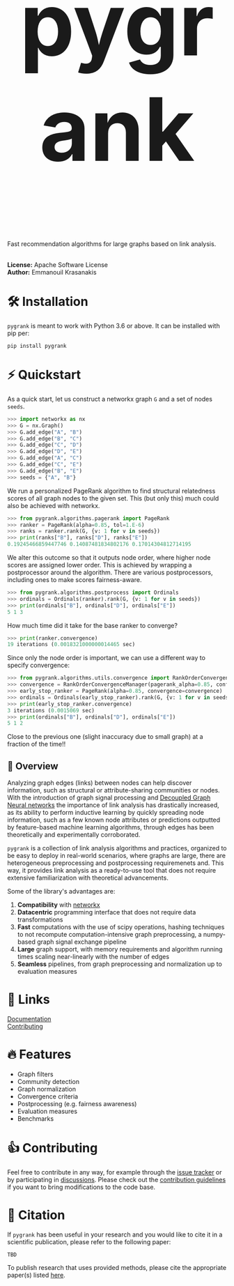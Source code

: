 <center><h1 style=font-size:200px>pygrank</h1></center>  
Fast recommendation algorithms for large graphs based on link analysis.
<br>
<br>

**License:** Apache Software License
<br>**Author:** Emmanouil Krasanakis

# :hammer_and_wrench: Installation
`pygrank` is meant to work with Python 3.6 or above. It can be installed with pip per:
```
pip install pygrank
```
  
# :zap: Quickstart
As a quick start, let us construct a networkx graph `G` and a set of nodes `seeds`.

```python
>>> import networkx as nx
>>> G = nx.Graph()
>>> G.add_edge("A", "B")
>>> G.add_edge("B", "C")
>>> G.add_edge("C", "D")
>>> G.add_edge("D", "E")
>>> G.add_edge("A", "C")
>>> G.add_edge("C", "E")
>>> G.add_edge("B", "E")
>>> seeds = {"A", "B"}
```

We run a personalized PageRank algorithm to find structural relatedness scores
of all graph nodes to the given set. This (but only this) much could also be achieved with networkx.
```python
>>> from pygrank.algorithms.pagerank import PageRank
>>> ranker = PageRank(alpha=0.85, tol=1.E-6)
>>> ranks = ranker.rank(G, {v: 1 for v in seeds})
>>> print(ranks["B"], ranks["D"], ranks["E"])
0.19245466859447746 0.14087481834802176 0.17014304812714195
```

We alter this outcome so that it outputs node order, 
where higher node scores are assigned lower order. This is achieved
by wrapping a postprocessor around the algorithm. There are various
postprocessors, including ones to make scores fairness-aware.

```python
>>> from pygrank.algorithms.postprocess import Ordinals
>>> ordinals = Ordinals(ranker).rank(G, {v: 1 for v in seeds})
>>> print(ordinals["B"], ordinals["D"], ordinals["E"])
5 1 3
```

How much time did it take for the base ranker to converge?

```python
>>> print(ranker.convergence)
19 iterations (0.0018321000000014465 sec)
```

Since only the node order is important,
we can use a different way to specify convergence:

```python
>>> from pygrank.algorithms.utils.convergence import RankOrderConvergenceManager
>>> convergence = RankOrderConvergenceManager(pagerank_alpha=0.85, confidence=0.98) 
>>> early_stop_ranker = PageRank(alpha=0.85, convergence=convergence)
>>> ordinals = Ordinals(early_stop_ranker).rank(G, {v: 1 for v in seeds})
>>> print(early_stop_ranker.convergence)
3 iterations (0.0015069 sec)
>>> print(ordinals["B"], ordinals["D"], ordinals["E"])
5 1 2
```

Close to the previous one
(slight inaccuracy due to small graph) at
a fraction of the time!!


## :brain: Overview
Analyzing graph edges (links) between nodes
can help discover information, such as structural or attribute-sharing communities 
or nodes. With the introduction of graph signal processing and
[Decoupled Graph Neural networks]() the importance of link analysis has drastically 
increased, as its ability to perform inductive learning by quickly
spreading node information, such as a few known node attributes or 
predictions outputted by feature-based machine learning algorithms,
through edges has been theoretically and experimentally corroborated.

`pygrank` is a collection of link analysis algorithms and practices, 
organized to be easy to deploy in real-world scenarios, where graphs
are large, there are heterogeneous preprocessing and postprocessing
requiremenets and. This way, it provides link analysis as a ready-to-use
tool that does not require extensive familiarization with theoretical
advancements.

Some of the library's advantages are:
1. **Compatibility** with [networkx](https://github.com/networkx/networkx)
2. **Datacentric** programming interface that does not require data transformations
3. **Fast** computations with the use of scipy operations, hashing techniques to not recompute computation-intensive graph preprocessing, a numpy-based graph signal exchange pipeline
4. **Large** graph support, with memory requirements and algorithm running times scaling near-linearly with the number of edges
5. **Seamless** pipelines, from graph preprocessing and normalization up to evaluation measures


# :link: Links
[Documentation](old_README.md)<br>
[Contributing](tutorials/contributing.md)

# :fire: Features
* Graph filters
* Community detection
* Graph normalization
* Convergence criteria
* Postprocessing (e.g. fairness awareness)
* Evaluation measures
* Benchmarks

# :thumbsup: Contributing
Feel free to contribute in any way, for example through the [issue tracker]() or by participating in [discussions]().
Please check out the [contribution guidelines](tutorials/contributing.md) if you want to bring modifications to the code base.
 
# :notebook: Citation
If `pygrank` has been useful in your research and you would like to cite it in a scientific publication, please refer to the following paper:
```
TBD
```
To publish research that uses provided methods, please cite the appropriate paper(s) listed [here](tutorials/citations.md).